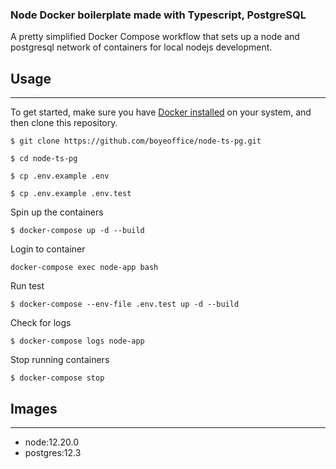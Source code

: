 ### Node Docker boilerplate made with Typescript, PostgreSQL

A pretty simplified Docker Compose workflow that sets up a node and postgresql network of containers for local nodejs development.

## Usage
---

To get started, make sure you have  [Docker installed](https://docs.docker.com/docker-for-mac/install/) on your system, and then clone this repository.

`$ git clone https://github.com/boyeoffice/node-ts-pg.git`

`$ cd node-ts-pg`

`$ cp .env.example .env`

`$ cp .env.example .env.test`

Spin up the containers

`$ docker-compose up -d --build`

Login to container

`docker-compose exec node-app bash`

Run test

`$ docker-compose --env-file .env.test up -d --build`

Check for logs

`$ docker-compose logs node-app`

Stop running containers

`$ docker-compose stop`

## Images

---

* node:12.20.0
* postgres:12.3